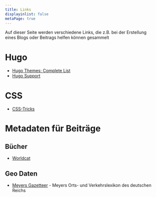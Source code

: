 ```yaml
---
title: Links
displayinlist: false
metaPage: true
---
```


Auf dieser Seite werden verschiedene Links, die z.B. bei der Erstellung eines Blogs oder Beitrags helfen können gesammelt


# Hugo
* [Hugo Themes: Complete List](https://themes.gohugo.io/)
* [Hugo Support](https://discourse.gohugo.io/)

# CSS
* [CSS-Tricks](https://css-tricks.com/)

# Metadaten für Beiträge

## Bücher
* [Worldcat](https://www.worldcat.org/)

## Geo Daten

* [Meyers Gazetteer](https://www.meyersgaz.org/) - Meyers Orts- und Verkehrslexikon des deutschen Reichs
